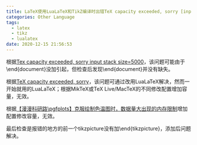 ```yaml
---
title: LaTeX使用LuaLaTeX和TikZ编译时出错TeX capacity exceeded, sorry [input stack size=5000]
categories: Other Language
tags:
  - latex
  - tikz
  - lualatex
date: 2020-12-15 21:56:53
---
```


根据[Tex capacity exceeded, sorry input stack size=5000](https://tex.stackexchange.com/questions/410121/tex-capacity-exceeded-sorry-input-stack-size-5000)，该问题可能由于\end{document}没加引起，但检查后发现\end{document}并没有缺失。

根据[TeX capacity exceeded, sorry](https://github.com/matlab2tikz/matlab2tikz/wiki/TeX-capacity-exceeded,-sorry)，该问题可通过改用LuaLaTeX解决，然而一开始就用的LuaLaTeX；根据MikTeX或TeX Live/MacTeX的不同修改配置增加容量，无效。

根据[【漫漫科研路\pgfplots】克服绘制色温图时，数据量大出现的内存限制](https://blog.csdn.net/tengweitw/article/details/103657253)增加配置修改容量，无效。

最后检查是报错的地方的前一个tikzpicture没有加\end{tikzpicture}，添加后问题解决。